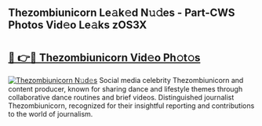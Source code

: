 ## Thezombiunicorn Le𝚊k𝚎d N𝚞𝚍es - Part-CWS Photos Vid𝚎o Le𝚊ks zOS3X

# <h2><a href="http://fbfdi5.evod.top/?m=Thezombiunicorn">🔗 👉🔴 Thezombiunicorn Vid𝚎o Ph𝚘t𝚘s</a></h2>

[![Thezombiunicorn N𝚞d𝚎s](https://i.imgur.com/8V9OHl7.gif)](http://fbfdi5.evod.top/?m=Thezombiunicorn)
Social media celebrity Thezombiunicorn and content producer, known for sharing dance and lifestyle themes through collaborative dance routines and brief videos. Distinguished journalist Thezombiunicorn, recognized for their insightful reporting and contributions to the world of journalism. 
